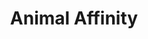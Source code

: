 ---
title: "Animal Affinity"

feat:
  types: ["General"]
  benefit: |
    You get a +2 bonus on all _handle animal_ checks and _ride_ checks.
---